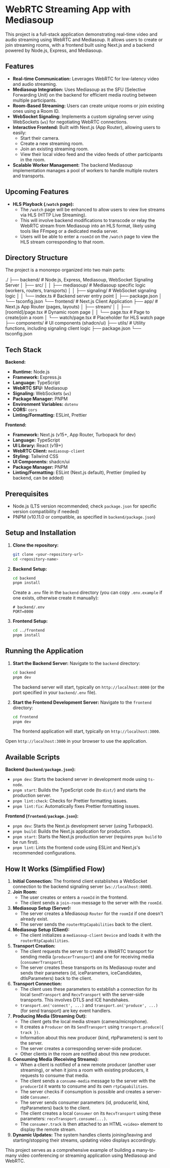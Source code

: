 # WebRTC Streaming App with Mediasoup

This project is a full-stack application demonstrating real-time video and audio streaming using WebRTC and Mediasoup. It allows users to create or join streaming rooms, with a frontend built using Next.js and a backend powered by Node.js, Express, and Mediasoup.

## Features

*   **Real-time Communication:** Leverages WebRTC for low-latency video and audio streaming.
*   **Mediasoup Integration:** Uses Mediasoup as the SFU (Selective Forwarding Unit) on the backend for efficient media routing between multiple participants.
*   **Room-Based Streaming:** Users can create unique rooms or join existing ones using a Room ID.
*   **WebSocket Signaling:** Implements a custom signaling server using WebSockets (`ws`) for negotiating WebRTC connections.
*   **Interactive Frontend:** Built with Next.js (App Router), allowing users to easily:
    *   Start their camera.
    *   Create a new streaming room.
    *   Join an existing streaming room.
    *   View their local video feed and the video feeds of other participants in the room.
*   **Scalable Worker Management:** The backend Mediasoup implementation manages a pool of workers to handle multiple routers and transports.

## Upcoming Features

*   **HLS Playback (`/watch` page):**
    *   The `/watch` page will be enhanced to allow users to view live streams via HLS (HTTP Live Streaming).
    *   This will involve backend modifications to transcode or relay the WebRTC stream from Mediasoup into an HLS format, likely using tools like FFmpeg or a dedicated media server.
    *   Users will be able to enter a `roomId` on the `/watch` page to view the HLS stream corresponding to that room.

## Directory Structure

The project is a monorepo organized into two main parts:

./
├── backend/ # Node.js, Express, Mediasoup, WebSocket Signaling Server
│ ├── src/
│ │ ├── mediasoup/ # Mediasoup specific logic (workers, routers, transports)
│ │ ├── signaling/ # WebSocket signaling logic
│ │ └── index.ts # Backend server entry point
│ ├── package.json
│ └── tsconfig.json
└── frontend/ # Next.js Client Application
├── app/ # Next.js App Router (pages, layouts)
│ ├── stream/
│ │ ├── [roomId]/page.tsx # Dynamic room page
│ │ └── page.tsx # Page to create/join a room
│ └── watch/page.tsx # Placeholder for HLS watch page
├── components/ # UI components (shadcn/ui)
├── utils/ # Utility functions, including signaling client logic
├── package.json
└── tsconfig.json

## Tech Stack

**Backend:**

*   **Runtime:** Node.js
*   **Framework:** Express.js
*   **Language:** TypeScript
*   **WebRTC SFU:** Mediasoup
*   **Signaling:** WebSockets (`ws`)
*   **Package Manager:** PNPM
*   **Environment Variables:** `dotenv`
*   **CORS:** `cors`
*   **Linting/Formatting:** ESLint, Prettier

**Frontend:**

*   **Framework:** Next.js (v15+, App Router, Turbopack for dev)
*   **Language:** TypeScript
*   **UI Library:** React (v19+)
*   **WebRTC Client:** `mediasoup-client`
*   **Styling:** Tailwind CSS
*   **UI Components:** shadcn/ui
*   **Package Manager:** PNPM
*   **Linting/Formatting:** ESLint (Next.js default), Prettier (implied by backend, can be added)

## Prerequisites

*   Node.js (LTS version recommended; check `package.json` for specific version compatibility if needed)
*   PNPM (v10.11.0 or compatible, as specified in `backend/package.json`)

## Setup and Installation

1.  **Clone the repository:**
    ```bash
    git clone <your-repository-url>
    cd <repository-name>
    ```

2.  **Backend Setup:**
    ```bash
    cd backend
    pnpm install
    ```
    Create a `.env` file in the `backend` directory (you can copy `.env.example` if one exists, otherwise create it manually):
    ```env
    # backend/.env
    PORT=8000
    ```

3.  **Frontend Setup:**
    ```bash
    cd ../frontend
    pnpm install
    ```

## Running the Application

1.  **Start the Backend Server:**
    Navigate to the `backend` directory:
    ```bash
    cd backend
    pnpm dev
    ```
    The backend server will start, typically on `http://localhost:8000` (or the port specified in your `backend/.env` file).

2.  **Start the Frontend Development Server:**
    Navigate to the `frontend` directory:
    ```bash
    cd frontend
    pnpm dev
    ```
    The frontend application will start, typically on `http://localhost:3000`.

Open `http://localhost:3000` in your browser to use the application.

## Available Scripts

**Backend (`backend/package.json`):**

*   `pnpm dev`: Starts the backend server in development mode using `ts-node`.
*   `pnpm start`: Builds the TypeScript code (to `dist/`) and starts the production server.
*   `pnpm lint:check`: Checks for Prettier formatting issues.
*   `pnpm lint:fix`: Automatically fixes Prettier formatting issues.

**Frontend (`frontend/package.json`):**

*   `pnpm dev`: Starts the Next.js development server (using Turbopack).
*   `pnpm build`: Builds the Next.js application for production.
*   `pnpm start`: Starts the Next.js production server (requires `pnpm build` to be run first).
*   `pnpm lint`: Lints the frontend code using ESLint and Next.js's recommended configurations.

## How It Works (Simplified Flow)

1.  **Initial Connection:** The frontend client establishes a WebSocket connection to the backend signaling server (`ws://localhost:8000`).
2.  **Join Room:**
    *   The user creates or enters a `roomId` in the frontend.
    *   The client sends a `join-room` message to the server with the `roomId`.
3.  **Mediasoup Setup (Server):**
    *   The server creates a Mediasoup `Router` for the `roomId` if one doesn't already exist.
    *   The server sends the `routerRtpCapabilities` back to the client.
4.  **Mediasoup Setup (Client):**
    *   The client initializes a `mediasoup-client` `Device` and loads it with the `routerRtpCapabilities`.
5.  **Transport Creation:**
    *   The client requests the server to create a WebRTC transport for sending media (`producerTransport`) and one for receiving media (`consumerTransport`).
    *   The server creates these transports on its Mediasoup router and sends their parameters (id, iceParameters, iceCandidates, dtlsParameters) back to the client.
6.  **Transport Connection:**
    *   The client uses these parameters to establish a connection for its local `SendTransport` and `RecvTransport` with the server-side transports. This involves DTLS and ICE handshakes.
    *   `transport.on('connect', ...)` and `transport.on('produce', ...)` (for send transport) are key event handlers.
7.  **Producing Media (Streaming Out):**
    *   The client gets the local media stream (camera/microphone).
    *   It creates a `Producer` on its `SendTransport` using `transport.produce({ track })`.
    *   Information about this new producer (kind, rtpParameters) is sent to the server.
    *   The server creates a corresponding server-side producer.
    *   Other clients in the room are notified about this new producer.
8.  **Consuming Media (Receiving Streams):**
    *   When a client is notified of a new remote producer (another user streaming), or when it joins a room with existing producers, it requests to consume that media.
    *   The client sends a `consume-media` message to the server with the `producerId` it wants to consume and its own `rtpCapabilities`.
    *   The server checks if consumption is possible and creates a server-side `Consumer`.
    *   The server sends consumer parameters (id, producerId, kind, rtpParameters) back to the client.
    *   The client creates a local `Consumer` on its `RecvTransport` using these parameters: `recvTransport.consume(...)`.
    *   The `consumer.track` is then attached to an HTML `<video>` element to display the remote stream.
9.  **Dynamic Updates:** The system handles clients joining/leaving and starting/stopping their streams, updating video displays accordingly.

This project serves as a comprehensive example of building a many-to-many video conferencing or streaming application using Mediasoup and WebRTC.
